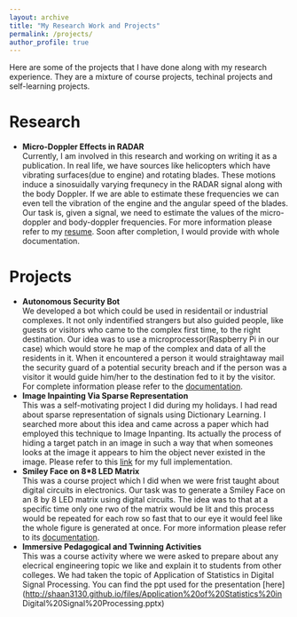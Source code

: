 ```yaml
---
layout: archive
title: "My Research Work and Projects"
permalink: /projects/
author_profile: true
---
```


Here are some of the projects that I have done along with my research experience. They are a mixture of course projects, techinal projects and self-learning projects.
# Research
* <b>Micro-Doppler Effects in RADAR </b> <br>
Currently, I am involved in this research and working on writing it as a publication. In real life, we have sources like helicopters which have vibrating surfaces(due to engine) and rotating blades. These motions induce a sinosuidally varying frequnecy in the RADAR signal along with the body Doppler. If we are able to estimate these frequencies we can even tell the vibration of the engine and the angular speed of the blades. Our task is, given a signal, we need to estimate the values of the micro-doppler and body-doppler frequencies. For more information please refer to my [resume](http://shaan3130.github.io/files/resume.pdf). Soon after completion, I would provide with whole documentation.

# Projects
* <b>Autonomous Security Bot</b> <br>
We developed a bot which could be used in residentail or industrial complexes. It not only indentified strangers but also guided people, like guests or visitors who came to the complex first time, to the right destination. Our idea was to use a microprocessor(Raspberry Pi in our case) which would store he map of the complex and data of all the residents in it. When it encountered a person it would straightaway mail the security guard of a potential security breach and if the person was a visitor it would guide him/her to the destination fed to it by the visitor. For complete information please refer to the [documentation](http://shaan3130.github.io/files/Tech%20Chef%20-%20Documentation.pdf).
* <b>Image Inpainting Via Sparse Representation</b> <br>
This was a self-motivating project I did during my holidays. I had read about sparse representation of signals using Dictionary Learning. I searched more about this idea and came across a paper which had employed this technique to Image Inpanting. Its actually the process of hiding a target patch in an image in such a way that when someones looks at the image it appears to him the object never existed in the image. Please refer to this [link](https://github.com/shaan3130/Image_Inpainting) for my full implementation.
* <b>Smiley Face on 8*8 LED Matrix</b> <br>
This was a course project which I did when we were frist taught about digital circuits in electronics. Our task was to generate a Smiley Face on an 8 by 8 LED matrix using digital circuits. The idea was to that at a specific time only one rwo of the matrix would be lit and this process would be repeated for each row so fast that to our eye it would feel like the whole figure is generated at once. For more information please refer to its [documentation](http://shaan3130.github.io/files/EE112%20project.pdf).
* <b>Immersive Pedagogical and Twinning Activities</b> <br>
This was a course activity where we were asked to prepare about any elecrical engineering topic we like and explain it to students from other colleges. We had taken the topic of Application of Statistics in Digital Signal Processing. You can find the ppt used for the presentation [here](http://shaan3130.github.io/files/Application%20of%20Statistics%20in Digital%20Signal%20Processing.pptx)
